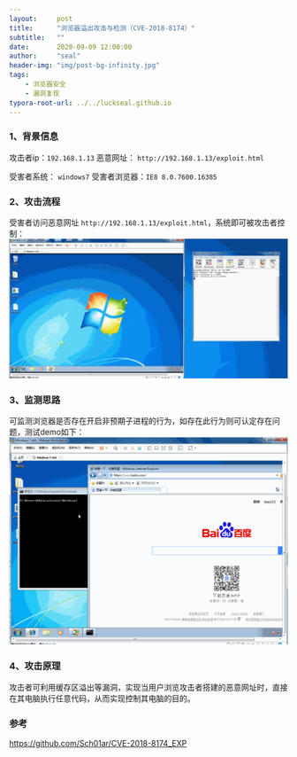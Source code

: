 ```yaml
---
layout:     post
title:      "浏览器溢出攻击与检测（CVE-2018-8174）"
subtitle:   ""
date:       2020-09-09 12:00:00
author:     "seal"
header-img: "img/post-bg-infinity.jpg"
tags:
    - 浏览器安全
    - 漏洞复现
typora-root-url: ../../luckseal.github.io
---
```


### 1、背景信息

攻击者ip：`192.168.1.13`
恶意网址： `http://192.168.1.13/exploit.html`

受害者系统： `windows7`
受害者浏览器：`IE8 8.0.7600.16385`

### 2、攻击流程
受害者访问恶意网址 `http://192.168.1.13/exploit.html`，系统即可被攻击者控制：
![1](/img/2020-09-09-浏览器溢出攻击与检测（CVE-2018-8174）/1.gif)

###  3、监测思路
可监测浏览器是否存在开启非预期子进程的行为，如存在此行为则可认定存在问题，测试demo如下：
![2](/img/2020-09-09-浏览器溢出攻击与检测（CVE-2018-8174）/2-9658566.gif)

### 4、攻击原理
攻击者可利用缓存区溢出等漏洞，实现当用户浏览攻击者搭建的恶意网址时，直接在其电脑执行任意代码，从而实现控制其电脑的目的。

### 参考
https://github.com/Sch01ar/CVE-2018-8174_EXP